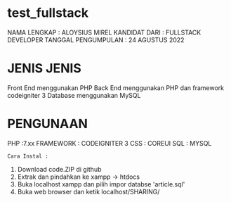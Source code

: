 # test_fullstack
NAMA LENGKAP : ALOYSIUS MIREL
KANDIDAT DARI : FULLSTACK DEVELOPER
TANGGAL PENGUMPULAN : 24 AGUSTUS 2022

# JENIS JENIS
Front End menggunakan PHP
Back End menggunakan PHP dan framework codeigniter 3
Database menggunakan MySQL

# PENGUNAAN 
PHP :7.xx
FRAMEWORK : CODEIGNITER 3
CSS : COREUI
SQL : MYSQL

	
	Cara Instal :
1. Download code.ZIP di github
2. Extrak dan pindahkan ke xampp -> htdocs
3. Buka localhost xampp dan pilih impor databse 'article.sql'
4. Buka web browser dan ketik localhost/SHARING/
